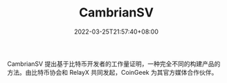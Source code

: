 ﻿---
weight: 
title: "CambrianSV"
description: "CambrianSV 提出基于比特币开发者的工作量证明，一种完全不同的构建产品的方法"
date: 2022-03-25T21:57:40+08:00
lastmod: 2022-03-25T16:45:40+08:00
draft: false
authors: ["Metabd"]
featuredImage: "cambriansv.jpg"
link: ""
tags: ["元宇宙社区","CambrianSV"]
categories: ["navigation"]
navigation: ["元宇宙社区"]
lightgallery: true
toc: true
pinned: false
recommend: false
recommend1: false
---
CambrianSV 提出基于比特币开发者的工作量证明，一种完全不同的构建产品的方法。由比特币协会和 RelayX 共同发起，CoinGeek 为其官方媒体合作伙伴。
